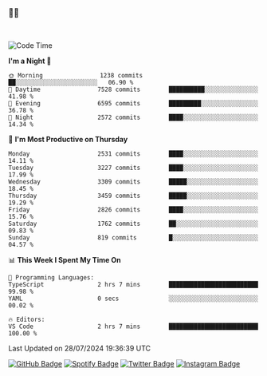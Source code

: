 ### 🤙🍺

<!-- <a href="https://github-readme-stats.vercel.app/api?username=hzak2xx&count_private=true&show_icons=true&theme=dracula">
  <img align="center" src="https://github-readme-stats.vercel.app/api?username=hzak2xx&count_private=true&show_icons=true&theme=dracula" />
</a>
</br> -->
</br>

<!--START_SECTION:waka-->
![Code Time](http://img.shields.io/badge/Code%20Time-3%2C498%20hrs%2020%20mins-blue)

**I'm a Night 🦉** 

```text
🌞 Morning                1238 commits        ██░░░░░░░░░░░░░░░░░░░░░░░   06.90 % 
🌆 Daytime                7528 commits        ██████████░░░░░░░░░░░░░░░   41.98 % 
🌃 Evening                6595 commits        █████████░░░░░░░░░░░░░░░░   36.78 % 
🌙 Night                  2572 commits        ████░░░░░░░░░░░░░░░░░░░░░   14.34 % 
```
📅 **I'm Most Productive on Thursday** 

```text
Monday                   2531 commits        ████░░░░░░░░░░░░░░░░░░░░░   14.11 % 
Tuesday                  3227 commits        ████░░░░░░░░░░░░░░░░░░░░░   17.99 % 
Wednesday                3309 commits        █████░░░░░░░░░░░░░░░░░░░░   18.45 % 
Thursday                 3459 commits        █████░░░░░░░░░░░░░░░░░░░░   19.29 % 
Friday                   2826 commits        ████░░░░░░░░░░░░░░░░░░░░░   15.76 % 
Saturday                 1762 commits        ██░░░░░░░░░░░░░░░░░░░░░░░   09.83 % 
Sunday                   819 commits         █░░░░░░░░░░░░░░░░░░░░░░░░   04.57 % 
```


📊 **This Week I Spent My Time On** 

```text
💬 Programming Languages: 
TypeScript               2 hrs 7 mins        █████████████████████████   99.98 % 
YAML                     0 secs              ░░░░░░░░░░░░░░░░░░░░░░░░░   00.02 % 

🔥 Editors: 
VS Code                  2 hrs 7 mins        █████████████████████████   100.00 % 
```


 Last Updated on 28/07/2024 19:36:39 UTC
<!--END_SECTION:waka-->

[![GitHub Badge](https://img.shields.io/badge/GitHub-100000?style=for-the-badge&logo=github&logoColor=white)](https://github.com/hzak2xx)
[![Spotify Badge](https://img.shields.io/badge/Spotify-1ED760?&style=for-the-badge&logo=spotify&logoColor=white)](https://open.spotify.com/user/uf90s6sbbh75a1mt44clkhkvf)
[![Twitter Badge](https://img.shields.io/badge/Twitter-1DA1F2?style=for-the-badge&logo=twitter&logoColor=white)](https://twitter.com/hzak2xx)
[![Instagram Badge](https://img.shields.io/badge/Instagram-E4405F?style=for-the-badge&logo=instagram&logoColor=white)](https://www.instagram.com/hzak2xx/)
